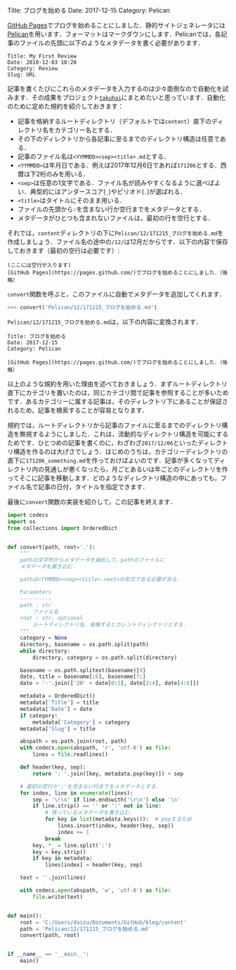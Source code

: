 Title: ブログを始める
Date: 2017-12-15
Category: Pelican

[GitHub Pages](https://pages.github.com/)でブログを始めることにしました．静的サイトジェネレータには[Pelican](https://blog.getpelican.com/)を用います．フォーマットはマークダウンにします．Pelicanでは，各記事のファイルの先頭に以下のようなメタデータを書く必要があります．

```text
Title: My First Review
Date: 2010-12-03 10:20
Category: Review
Slug: URL
```

記事を書くたびにこれらのメタデータを入力するのは少々面倒なので自動化を試みます．その成果をプロジェクト[`takuhai`](https://github.com/daizutabi/takuhai)にまとめたいと思っています．自動化のために定めた規約を紹介しておきます：

+ 記事を格納するルートディレクトリ（デフォルトでは`content`）直下のディレクトリ名をカテゴリー名とする．
+ その下のディレクトリから各記事に至るまでのディレクトリ構造は任意である．
+ 記事のファイル名は`<YYMMDD><sep><title>.md`とする．
+ `<YYMMDD>`は年月日である．例えば2017年12月6日であれば`171206`とする．西暦は下2桁のみを用いる．
+ `<sep>`は任意の1文字である．ファイル名が読みやすくなるように選べばよい．典型的にはアンダースコア(`_`)やピリオド(`.`)が選ばれる．
+ `<title>`はタイトルにそのまま用いる．
+ ファイルの先頭から`:`を含まない行か空行までをメタデータとする．
+ メタデータがひとつも含まれないファイルは，最初の行を空行とする．

それでは，`content`ディレクトリの下に`Pelican/12/171215_ブログを始める.md`を作成しましょう．ファイル名の途中の`/12/`は12月だからです．以下の内容で保存しておきます（最初の空行は必要です）:

```text
(ここには空行が入ります)
[GitHub Pages](https://pages.github.com/)でブログを始めることにしました．（後略）
```

`convert`関数を呼ぶと，このファイルに自動でメタデータを追加してくれます．

```python
>>> convert('Pelican/12/171215_ブログを始める.md')
```

`Pelican/12/171215_ブログを始める.md`は，以下の内容に変換されます．


```text
Title: ブログを始める
Date: 2017-12-15
Category: Pelican

[GitHub Pages](https://pages.github.com/)でブログを始めることにしました．（後略）
```

以上のような規約を用いた理由を述べておきましょう．まずルートディレクトリ直下にカテゴリを置いたのは，同じカテゴリ間で記事を参照することが多いためです．あるカテゴリーに属する記事は，そのディレクトリ下にあることが保証されるため，記事を検索することが容易となります．

規約では，ルートディレクトリから記事のファイルに至るまでのディレクトリ構造を無視するようにしました．これは，流動的なディレクトリ構造を可能にするためです．ひとつめの記事を書くのに，わざわざ`2017/12/06`といったディレクトリ構造を作るのは大げさでしょう．はじめのうちは，カテゴリーディレクトリの直下に`171206_something.md`を作っておけばよいのです．記事が多くなってディレクトリ内の見通しが悪くなったら，月ごとあるいは年ごとのディレクトリを作ってそこに記事を移動します．どのようなディレクトリ構造の中にあっても，ファイル名で記事の日付，タイトルを指定できます．


最後に`convert`関数の実装を紹介して，この記事を終えます．

```python
import codecs
import os
from collections import OrderedDict


def convert(path, root='.'):
    """
    pathの文字列からメタデータを抽出して，pathのファイルに
    メタデータを書き込む．

    pathは<YYMMDD><sep><title>.<ext>の形式である必要がある．

    Parameters
    ----------
    path : str
        ファイル名
    root : str, optional
        ルートディレクトリ名．省略するとカレントディレクトリとする．
    """
    category = None
    directory, basename = os.path.split(path)
    while directory:
        directory, category = os.path.split(directory)

    basename = os.path.splitext(basename)[0]
    date, title = basename[:6], basename[7:]
    date = '-'.join(['20' + date[0:2], date[2:4], date[4:6]])

    metadata = OrderedDict()
    metadata['Title'] = title
    metadata['Date'] = date
    if category:
        metadata['Category'] = category
    metadata['Slug'] = title

    abspath = os.path.join(root, path)
    with codecs.open(abspath, 'r', 'utf-8') as file:
        lines = file.readlines()

    def header(key, sep):
        return ': '.join([key, metadata.pop(key)]) + sep

    # 最初の空行か':'を含まない行までをメタデータとする．
    for index, line in enumerate(lines):
        sep = '\r\n' if line.endswith('\r\n') else '\n'
        if line.strip() == '' or ':' not in line:
            # 残っているメタデータを書き込む．
            for key in list(metadata.keys()):  # popするため
                lines.insert(index, header(key, sep))
                index += 1
            break
        key, *_ = line.split(':')
        key = key.strip()
        if key in metadata:
            lines[index] = header(key, sep)

    text = ''.join(lines)

    with codecs.open(abspath, 'w', 'utf-8') as file:
        file.write(text)


def main():
    root = 'C:/Users/daizu/Documents/GitHub/blog/content'
    path = 'Pelican/12/171215_ブログを始める.md'
    convert(path, root)


if __name__ == '__main__':
    main()
```
